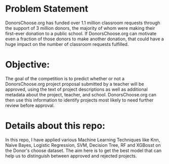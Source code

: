 # Problem Statement

DonorsChoose.org has funded over 1.1 million classroom requests through the support of 3 million donors, the majority of whom were making 
their first-ever donation to a public school. If DonorsChoose.org can motivate even a fraction of those donors to make another donation, 
that could have a huge impact on the number of classroom requests fulfilled.

# Objective:

The goal of the competition is to predict whether or not a DonorsChoose.org project proposal submitted by a teacher will be approved, 
using the text of project descriptions as well as additional metadata about the project, teacher, and school. DonorsChoose.org can then 
use this information to identify projects most likely to need further review before approval.

# Details about this repo:

In this repo, I have applied various Machine Learning Techniques like Knn, Naive Bayes, Logistic Regression, SVM, Decision Tree, RF and 
XGBosst on the Donor's choose dataset. The aim here is to get the best model that can help us to distinguish between approved and rejected 
projects.
